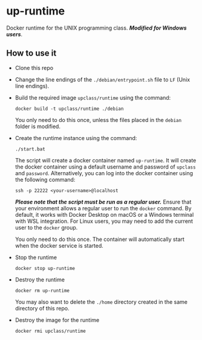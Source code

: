 # up-runtime

Docker runtime for the UNIX programming class. ***Modified for Windows users***.

## How to use it

- Clone this repo

- Change the line endings of the `./debian/entrypoint.sh` file to `LF` (Unix line endings).

- Build the required image `upclass/runtime` using the command:
  ```
  docker build -t upclass/runtime ./debian
  ```
  You only need to do this once, unless the files placed in the `debian` folder is modified.

- Create the runtime instance using the command:
  ```
  ./start.bat
  ```
  The script will create a docker container named `up-runtime`. It will create the docker container using a default username and password of `upclass` and `password`. Alternatively, you can log into the docker container using the following command:

  ```
  ssh -p 22222 <your-username>@localhost
  ```

  ***Please note that the script must be run as a regular user.*** Ensure that your environment allows a regular user to run the `docker` command. By default, it works with Docker Desktop on macOS or a Windows terminal with WSL integration. For Linux users, you may need to add the current user to the `docker` group.

  You only need to do this once. The container will automatically start when the docker service is started.

- Stop the runtime
  ```
  docker stop up-runtime
  ```

- Destroy the runtime
  ```
  docker rm up-runtime
  ```
  You may also want to delete the `./home` directory created in the same directory of this repo.

- Destroy the image for the runtime
  ```
  docker rmi upclass/runtime
  ```


